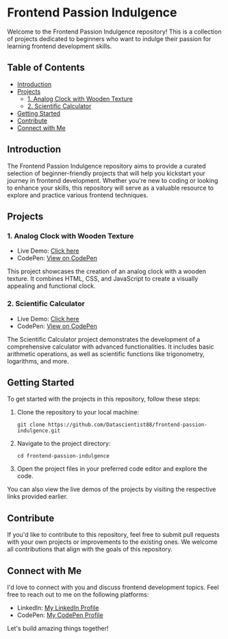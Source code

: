 # Frontend Passion Indulgence

Welcome to the Frontend Passion Indulgence repository! This is a collection of projects dedicated to beginners who want to indulge their passion for learning frontend development skills.

## Table of Contents
- [Introduction](#introduction)
- [Projects](#projects)
  - [1. Analog Clock with Wooden Texture](#1-analog-clock-with-wooden-texture)
  - [2. Scientific Calculator](#2-scientific-calculator)
- [Getting Started](#getting-started)
- [Contribute](#contribute)
- [Connect with Me](#connect-with-me)

## Introduction
The Frontend Passion Indulgence repository aims to provide a curated selection of beginner-friendly projects that will help you kickstart your journey in frontend development. Whether you're new to coding or looking to enhance your skills, this repository will serve as a valuable resource to explore and practice various frontend techniques.

## Projects

### 1. Analog Clock with Wooden Texture
- Live Demo: [Click here](https://analog-clock-wooden-texture.onrender.com/)
- CodePen: [View on CodePen](https://codepen.io/Bahageel1988/pen/eYwMLJB)

This project showcases the creation of an analog clock with a wooden texture. It combines HTML, CSS, and JavaScript to create a visually appealing and functional clock.

### 2. Scientific Calculator
- Live Demo: [Click here](https://your-live-demo-link.com)
- CodePen: [View on CodePen](https://codepen.io/your-username/pen/scientific-calculator)

The Scientific Calculator project demonstrates the development of a comprehensive calculator with advanced functionalities. It includes basic arithmetic operations, as well as scientific functions like trigonometry, logarithms, and more.

## Getting Started
To get started with the projects in this repository, follow these steps:

1. Clone the repository to your local machine:
   ```
   git clone https://github.com/Datascientist88/frontend-passion-indulgence.git
   ```
2. Navigate to the project directory:
   ```
   cd frontend-passion-indulgence
   ```
3. Open the project files in your preferred code editor and explore the code.

You can also view the live demos of the projects by visiting the respective links provided earlier.

## Contribute
If you'd like to contribute to this repository, feel free to submit pull requests with your own projects or improvements to the existing ones. We welcome all contributions that align with the goals of this repository.

## Connect with Me
I'd love to connect with you and discuss frontend development topics. Feel free to reach out to me on the following platforms:

- LinkedIn: [My LinkedIn Profile](https://www.linkedin.com/in/mohammed-bahageel-94609b205/)
- CodePen: [My CodePen Profile](https://codepen.io/Bahageel1988)

Let's build amazing things together!